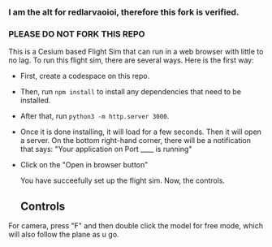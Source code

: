 ### I am the alt for redlarvaoioi, therefore this fork is verified.
### PLEASE DO NOT FORK THIS REPO
This is a Cesium based Flight Sim that can run in a web browser with little to no lag.
To run this flight sim, there are several ways. Here is the first way:

 - First, create a codespace on this repo.
 - Then, run ```npm install``` to install any dependencies that need to be installed.
 - After that, run `python3 -m http.server 3000`. 
 - Once it is done installing, it will load for a few seconds. Then it will open a server. On the bottom right-hand corner, there will be a notification that says: "Your application on Port ____ is running"
 - Click on the "Open in browser button"

   You have succeefully set up the flight sim. Now, the controls.

   ## Controls
For camera, press "F" and then double click the model for free mode, which will also follow the plane as u go.
